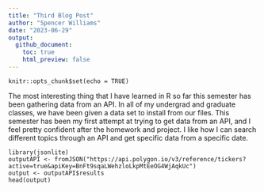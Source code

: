 ```yaml
---
title: "Third Blog Post"
author: "Spencer Williams"
date: "2023-06-29"
output: 
  github_document:
    toc: true
    html_preview: false
---
```


```{r setup, include=FALSE}
knitr::opts_chunk$set(echo = TRUE)
```

The most interesting thing that I have learned in R so far this semester has been gathering data from an API. In all of my undergrad and graduate classes, we have been given a data set to install from our files. This semester has been my first attempt at trying to get data from an API, and I feel pretty confident after the homework and project. I like how I can search different topics through an API and get specific data from a specific date.

```{r tickers}
library(jsonlite)
outputAPI <- fromJSON("https://api.polygon.io/v3/reference/tickers?active=true&apiKey=BnFt9sqaLWehzloLkpMtEeOG4WjAqkUc")
output <- outputAPI$results
head(output)
```
